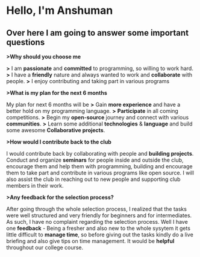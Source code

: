 # Hello, I'm Anshuman

## Over here I am going to answer some important questions


**>Why should you choose me**

**>** I am **passionate** and **committed** to programming, so willing to work hard.
**>** I have a **friendly** nature and always wanted to work and **collaborate** with people.
**>** I enjoy contributing and taking part in various programs 
  


  **>What is my plan for the next 6 months**

  My plan for next 6 months will be 
  **>** Gain **more experience** and have a better hold on my programming language.
  **>** **Participate** in all coming competitions.
  **>** Begin my **open-source** journey and connect with various **communities**.
  **>** Learn some additional **technologies** & **language** and build some awesome **Collaborative projects**.


  **>How would I contribute back to the club**

  I would contribute back by collaborating with people and **building projects**. Conduct and organize **seminars** for people inside and outside the club,
  encourage them and help them with programming, building and encourage them to take part and contribute in various programs like open source.
  I will also assist the club in reaching out to new people and supporting club members in their work. 


  **>Any feedback for the selection process?**

  After going through the whole selection process, I realized that the tasks were well structured and very friendly for beginners and for intermediates. As such, I have no complaint regarding the selection process. 
  Well I have one **feedback** - Being a fresher and also new to the whole sysytem it gets little difficult to **manage time**, so before giving out the tasks kindly do a live briefing and also give tips on time management. It would be **helpful** throughout our college course.

    
